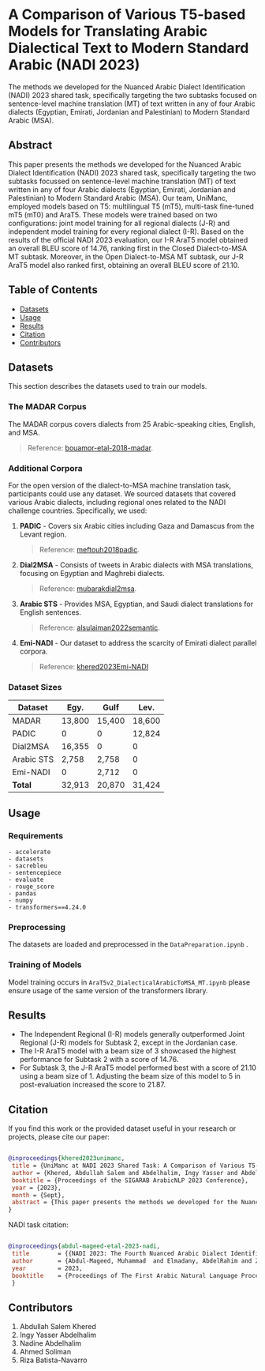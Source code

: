 # A Comparison of Various T5-based Models for Translating Arabic Dialectical Text to Modern Standard Arabic (NADI 2023)

The methods we developed for the Nuanced Arabic Dialect Identification (NADI) 2023 shared task, specifically targeting the two subtasks focused on sentence-level machine translation (MT) of text written in any of four Arabic dialects (Egyptian, Emirati, Jordanian and Palestinian) to Modern Standard Arabic (MSA).

## Abstract

This paper presents the methods we developed for the Nuanced Arabic Dialect Identification (NADI) 2023 shared task, specifically targeting the two subtasks focussed on sentence-level machine translation (MT) of text written in any of four Arabic dialects (Egyptian, Emirati, Jordanian and Palestinian) to Modern Standard Arabic (MSA). Our team, UniManc, employed models based on T5: multilingual T5 (mT5), multi-task fine-tuned mT5 (mT0) and AraT5. These models were trained based on two configurations: joint model training for all regional dialects (J-R) and independent model training for every regional dialect (I-R). Based on the results of the official NADI 2023 evaluation, our I-R AraT5 model obtained an overall BLEU score of 14.76, ranking first in the Closed Dialect-to-MSA MT subtask. Moreover, in the Open Dialect-to-MSA MT subtask, our J-R AraT5 model also ranked first, obtaining an overall BLEU score of 21.10.

## Table of Contents

- [Datasets](#datasets)
- [Usage](#usage)
- [Results](#results)
- [Citation](#citation)
- [Contributors](#contributors)

## Datasets

This section describes the datasets used to train our models.
### The MADAR Corpus

The MADAR corpus covers dialects from 25 Arabic-speaking cities, English, and MSA. 
> Reference: [bouamor-etal-2018-madar](https://camel.abudhabi.nyu.edu/madar-parallel-corpus/).

### Additional Corpora

For the open version of the dialect-to-MSA machine translation task, participants could use any dataset. We sourced datasets that covered various Arabic dialects, including regional ones related to the NADI challenge countries. Specifically, we used:
1. **PADIC** - Covers six Arabic cities including Gaza and Damascus from the Levant region.
   > Reference: [meftouh2018padic](https://huggingface.co/datasets/arbml/PADIC).
2. **Dial2MSA** - Consists of tweets in Arabic dialects with MSA translations, focusing on Egyptian and Maghrebi dialects.
   > Reference: [mubarakdial2msa](http://lrec-conf.org/workshops/lrec2018/W30/pdf/13_W30.pdf).
3. **Arabic STS** - Provides MSA, Egyptian, and Saudi dialect translations for English sentences.
   > Reference: [alsulaiman2022semantic](https://journals.plos.org/plosone/article?id=10.1371/journal.pone.0272991).
4. **Emi-NADI** - Our dataset to address the scarcity of Emirati dialect parallel corpora.
   > Reference: [khered2023Emi-NADI](UniManc_NADI2023_ArabicDialectToMSA_MT/blob/main/datasets/Emi-NADI.csv)

### Dataset Sizes

| **Dataset** | **Egy.** | **Gulf** | **Lev.** |
|-------------|----------|----------|----------|
| MADAR      | 13,800   | 15,400   | 18,600   |
| PADIC      | 0        | 0        | 12,824   |
| Dial2MSA   | 16,355   | 0        | 0        |
| Arabic STS | 2,758    | 2,758    | 0        |
| Emi-NADI   | 0        | 2,712    | 0        |
| **Total**  | 32,913   | 20,870   | 31,424   |

## Usage

### Requirements

```
- accelerate
- datasets
- sacrebleu
- sentencepiece
- evaluate
- rouge_score
- pandas
- numpy
- transformers==4.24.0
```

### Preprocessing

The datasets are loaded and preprocessed in the `DataPreparation.ipynb` .

### Training of Models

Model training occurs in `AraT5v2_DialecticalArabicToMSA_MT.ipynb` please ensure usage of the same version of the transformers library.

## Results

- The Independent Regional (I-R) models generally outperformed Joint Regional (J-R) models for Subtask 2, except in the Jordanian case.
- The I-R AraT5 model with a beam size of 3 showcased the highest performance for Subtask 2 with a score of 14.76.
- For Subtask 3, the J-R AraT5 model performed best with a score of 21.10 using a beam size of 1. Adjusting the beam size of this model to 5 in post-evaluation increased the score to 21.87.

## Citation

If you find this work or the provided dataset useful in your research or projects, please cite our paper:

```bib

@inproceedings{khered2023unimanc,
 title = {UniManc at NADI 2023 Shared Task: A Comparison of Various T5-based Models for Translating Arabic Dialectical Text to Modern Standard Arabic},
 author = {Khered, Abdullah Salem and Abdelhalim, Ingy Yasser and Abdelhalim, Nadine and Soliman, Ahmed and Batista-Navarro, Riza},
 booktitle = {Proceedings of the SIGARAB ArabicNLP 2023 Conference},
 year = {2023},
 month = {Sept},
 abstract = {This paper presents the methods we developed for the Nuanced Arabic Dialect Identification (NADI) 2023 shared task, specifically targeting the two subtasks focussed on sentence-level machine translation (MT) of text written in any of four Arabic dialects (Egyptian, Emirati, Jordanian and Palestinian) to Modern Standard Arabic (MSA). Our team, UniManc, employed models based on T5: multilingual T5 (mT5), multi-task fine-tuned mT5 (mT0) and AraT5. These models were trained based on two configurations: joint model training for all regional dialects (J-R) and independent model training for every regional dialect (I-R). Based on the results of the official NADI 2023 evaluation, our I-R AraT5 model obtained an overall BLEU score of 14.76, ranking first in the Closed Dialect-to-MSA MT subtask. Moreover, in the Open Dialect-to-MSA MT subtask, our J-R AraT5 model also ranked first, obtaining an overall BLEU score of 21.10.}
}

```

NADI task citation:

```bib

@inproceedings{abdul-mageed-etal-2023-nadi,
 title        = {{NADI 2023: The Fourth Nuanced Arabic Dialect Identification Shared Task}},
 author       = {Abdul-Mageed, Muhammad  and Elmadany, AbdelRahim and Zhang, Chiyu  and Nagoudi, ElMoatez Billah and Bouamor, Houda  and Habash, Nizar},
 year         = 2023,
 booktitle    = {Proceedings of The First Arabic Natural Language Processing Conference (ArabicNLP 2023)}
 }

```

## Contributors

1. Abdullah Salem Khered
2. Ingy Yasser Abdelhalim
3. Nadine Abdelhalim
4. Ahmed Soliman
5. Riza Batista-Navarro
